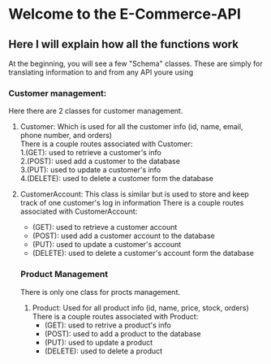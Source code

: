 # Welcome to the E-Commerce-API   
## Here I will explain how all the functions work  
At the beginning, you will see a few "Schema" classes. These are simply for translating information to and from any API youre using  

### Customer management:  
Here there are 2 classes for customer management.  
1. Customer: Which is used for all the customer info (id, name, email, phone number, and orders)  
   There is a couple routes associated with Customer:  
   1.(GET): used to retrieve a customer's info  
   2.(POST): used add a customer to the database  
   3.(PUT): used to update a customer's info  
   4.(DELETE): used to delete a customer form the database  
2. CustomerAccount: This class is similar but is used to store and keep track of one customer's log in information
   There is a couple routes associated with CustomerAccount:  
   - (GET): used to retrieve a customer account  
   - (POST): used add a customer account to the database  
   - (PUT): used to update a customer's account  
   - (DELETE): used to delete a customer's account form the database  

   ### Product Management  
   There is only one class for procts management.  
   1. Product: Used for all product info (id, name, price, stock, orders)  
      There is a couple routes associated with Product:  
        - (GET): used to retrive a product's info  
        - (POST): used to add a product to the database  
        - (PUT): used to update a product  
        - (DELETE): used to delete a product  
 
  ### 
  
   

